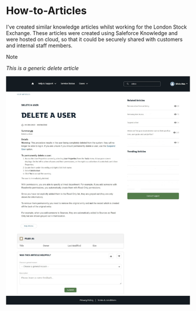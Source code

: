 # How-to-Articles

I've created similar knowledge articles whilst working for the London Stock Exchange. 
These articles were created using Saleforce Knowledge and were hosted on cloud, so that it could be securely shared with customers and internal staff members.

>[!NOTE]
> *This is a generic delete article*

<p align="center">
 <img src="https://github.com/SilviaDias16/My-Portfolio/blob/main/Images/How-to-Articles.jpg" width="1000">
</p>
